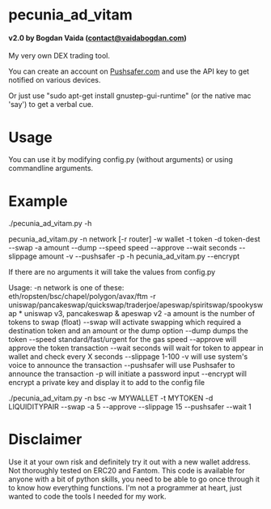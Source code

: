 # pecunia_ad_vitam

#### v2.0 by Bogdan Vaida (contact@vaidabogdan.com)

My very own DEX trading tool.

You can create an account on [Pushsafer.com]() and use the API key to get notified on various devices.

Or just use "sudo apt-get install gnustep-gui-runtime" (or the native mac 'say') to get a verbal cue.

# Usage

You can use it by modifying config.py (without arguments) or using commandline arguments.

# Example

./pecunia_ad_vitam.py -h

pecunia_ad_vitam.py -n network [-r router] -w wallet -t token -d token-dest --swap -a amount --dump --speed speed --approve --wait seconds --slippage amount -v --pushsafer -p -h
pecunia_ad_vitam.py --encrypt

If there are no arguments it will take the values from config.py

Usage:
        -n network is one of these: eth/ropsten/bsc/chapel/polygon/avax/ftm
        -r uniswap/pancakeswap/quickswap/traderjoe/apeswap/spiritswap/spookyswap * uniswap v3, pancakeswap & apeswap v2
        -a amount is the number of tokens to swap (float)
        --swap will activate swapping which required a destination token and an amount or the dump option
        --dump dumps the token
        --speed standard/fast/urgent for the gas speed
        --approve will approve the token transaction
        --wait seconds will wait for token to appear in wallet and check every X seconds
        --slippage 1-100
        -v will use system's voice to announce the transaction
        --pushsafer will use Pushsafer to announce the transaction
        -p will initiate a password input
        --encrypt will encrypt a private key and display it to add to the config file

./pecunia_ad_vitam.py -n bsc -w MYWALLET -t MYTOKEN -d LIQUIDITYPAIR --swap -a 5 --approve --slippage 15 --pushsafer --wait 1


# Disclaimer

Use it at your own risk and definitely try it out with a new wallet address. Not thoroughly tested on ERC20 and Fantom.
This code is available for anyone with a bit of python skills, you need to be able to go once through it to know how everything functions.
I'm not a programmer at heart, just wanted to code the tools I needed for my work.